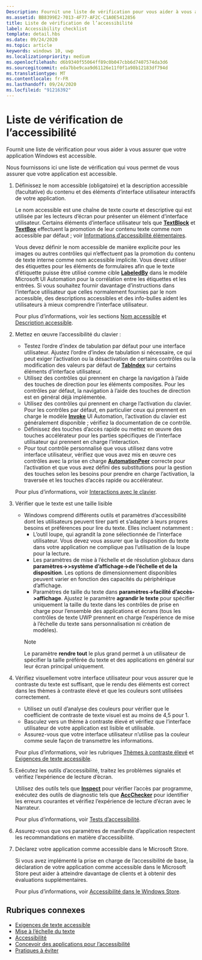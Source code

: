 ```yaml
---
Description: Fournit une liste de vérification pour vous aider à vous assurer que votre application Windows est accessible.
ms.assetid: BB8399E2-7013-4F77-AF2C-C1A0E5412856
title: Liste de vérification de l’accessibilité
label: Accessibility checklist
template: detail.hbs
ms.date: 09/24/2020
ms.topic: article
keywords: windows 10, uwp
ms.localizationpriority: medium
ms.openlocfilehash: d6b9340f55064ff89c0b047cbb6d7407574da3d6
ms.sourcegitcommit: eda7bbe9caa9d61126e11f0f1a98b12183df794d
ms.translationtype: MT
ms.contentlocale: fr-FR
ms.lasthandoff: 09/24/2020
ms.locfileid: "91216392"
---
```

# <a name="accessibility-checklist"></a>Liste de vérification de l’accessibilité

Fournit une liste de vérification pour vous aider à vous assurer que votre application Windows est accessible.

Nous fournissons ici une liste de vérification qui vous permet de vous assurer que votre application est accessible.

1. Définissez le nom accessible (obligatoire) et la description accessible (facultative) du contenu et des éléments d’interface utilisateur interactifs de votre application.

    Le nom accessible est une chaîne de texte courte et descriptive qui est utilisée par les lecteurs d’écran pour présenter un élément d’interface utilisateur. Certains éléments d’interface utilisateur tels que [**TextBlock**](/uwp/api/Windows.UI.Xaml.Controls.TextBlock) et [**TextBox**](/uwp/api/Windows.UI.Xaml.Controls.TextBox) effectuent la promotion de leur contenu texte comme nom accessible par défaut ; voir [Informations d’accessibilité élémentaires](basic-accessibility-information.md#name_from_inner_text).

    Vous devez définir le nom accessible de manière explicite pour les images ou autres contrôles qui n’effectuent pas la promotion du contenu de texte interne comme nom accessible implicite. Vous devez utiliser des étiquettes pour les éléments de formulaires afin que le texte d’étiquette puisse être utilisé comme cible [**LabeledBy**](/previous-versions/windows/silverlight/dotnet-windows-silverlight/ms591292(v=vs.95)) dans le modèle Microsoft UI Automation pour la corrélation entre les étiquettes et les entrées. Si vous souhaitez fournir davantage d’instructions dans l’interface utilisateur que celles normalement fournies par le nom accessible, des descriptions accessibles et des info-bulles aident les utilisateurs à mieux comprendre l’interface utilisateur.

    Pour plus d’informations, voir les sections [Nom accessible](basic-accessibility-information.md#accessible_name) et [Description accessible](basic-accessibility-information.md).

2. Mettez en œuvre l’accessibilité du clavier :

    * Testez l’ordre d’index de tabulation par défaut pour une interface utilisateur. Ajustez l’ordre d’index de tabulation si nécessaire, ce qui peut exiger l’activation ou la désactivation de certains contrôles ou la modification des valeurs par défaut de [**TabIndex**](/uwp/api/windows.ui.xaml.controls.control.tabindex) sur certains éléments d’interface utilisateur.
    * Utilisez des contrôles qui prennent en charge la navigation à l’aide des touches de direction pour les éléments composites. Pour les contrôles par défaut, la navigation à l’aide des touches de direction est en général déjà implémentée.
    * Utilisez des contrôles qui prennent en charge l’activation du clavier. Pour les contrôles par défaut, en particulier ceux qui prennent en charge le modèle [**Invoke**](/uwp/api/Windows.UI.Xaml.Automation.Provider.IInvokeProvider) UI Automation, l’activation du clavier est généralement disponible ; vérifiez la documentation de ce contrôle.
    * Définissez des touches d’accès rapide ou mettez en œuvre des touches accélérateur pour les parties spécifiques de l’interface utilisateur qui prennent en charge l’interaction.
    * Pour tout contrôle personnalisé que vous utilisez dans votre interface utilisateur, vérifiez que vous avez mis en œuvre ces contrôles avec la prise en charge [**AutomationPeer**](/uwp/api/Windows.UI.Xaml.Automation.Peers.AutomationPeer) correcte pour l’activation et que vous avez défini des substitutions pour la gestion des touches selon les besoins pour prendre en charge l’activation, la traversée et les touches d’accès rapide ou accélérateur.

    Pour plus d’informations, voir [Interactions avec le clavier](../input/keyboard-interactions.md).

3. Vérifier que le texte est une taille lisible

    * Windows comprend différents outils et paramètres d’accessibilité dont les utilisateurs peuvent tirer parti et s’adapter à leurs propres besoins et préférences pour lire du texte. Elles incluent notamment :
        * L’outil loupe, qui agrandit la zone sélectionnée de l’interface utilisateur. Vous devez vous assurer que la disposition du texte dans votre application ne complique pas l’utilisation de la loupe pour la lecture.
        * Les paramètres de mise à l’échelle et de résolution globaux dans **paramètres->>système d’affichage->de l’échelle et de la disposition**. Les options de dimensionnement disponibles peuvent varier en fonction des capacités du périphérique d’affichage.
        * Paramètres de taille du texte dans **paramètres->facilité d’accès->affichage**. Ajustez le paramètre **agrandir le texte** pour spécifier uniquement la taille du texte dans les contrôles de prise en charge pour l’ensemble des applications et écrans (tous les contrôles de texte UWP prennent en charge l’expérience de mise à l’échelle du texte sans personnalisation ni création de modèles).
        > [!NOTE]
        > Le paramètre **rendre tout** le plus grand permet à un utilisateur de spécifier la taille préférée du texte et des applications en général sur leur écran principal uniquement.

4. Vérifiez visuellement votre interface utilisateur pour vous assurer que le contraste du texte est suffisant, que le rendu des éléments est correct dans les thèmes à contraste élevé et que les couleurs sont utilisées correctement.

    * Utilisez un outil d’analyse des couleurs pour vérifier que le coefficient de contraste de texte visuel est au moins de 4,5 pour 1.
    * Basculez vers un thème à contraste élevé et vérifiez que l’interface utilisateur de votre application est lisible et utilisable.
    * Assurez-vous que votre interface utilisateur n’utilise pas la couleur comme seule façon de transmettre les informations.

    Pour plus d’informations, voir les rubriques [Thèmes à contraste élevé](high-contrast-themes.md) et [Exigences de texte accessible](accessible-text-requirements.md).

5. Exécutez les outils d’accessibilité, traitez les problèmes signalés et vérifiez l’expérience de lecture d’écran.

    Utilisez des outils tels que [**Inspect**](/windows/desktop/WinAuto/inspect-objects) pour vérifier l’accès par programme, exécutez des outils de diagnostic tels que [**AccChecker**](/windows/desktop/WinAuto/ui-accessibility-checker) pour identifier les erreurs courantes et vérifiez l’expérience de lecture d’écran avec le Narrateur.

    Pour plus d’informations, voir [Tests d’accessibilité](accessibility-testing.md).

6. Assurez-vous que vos paramètres de manifeste d’application respectent les recommandations en matière d’accessibilité.

7. Déclarez votre application comme accessible dans le Microsoft Store.

    Si vous avez implémenté la prise en charge de l’accessibilité de base, la déclaration de votre application comme accessible dans le Microsoft Store peut aider à atteindre davantage de clients et à obtenir des évaluations supplémentaires.

    Pour plus d’informations, voir [Accessibilité dans le Windows Store](accessibility-in-the-store.md).

## <a name="related-topics"></a>Rubriques connexes  

* [Exigences de texte accessible](accessible-text-requirements.md)
* [Mise à l’échelle du texte](../input/text-scaling.md)
* [Accessibilité](accessibility.md)
* [Concevoir des applications pour l’accessibilité](./accessibility-overview.md)
* [Pratiques à éviter](practices-to-avoid.md)
